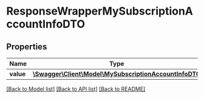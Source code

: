 # ResponseWrapperMySubscriptionAccountInfoDTO

## Properties
Name | Type | Description | Notes
------------ | ------------- | ------------- | -------------
**value** | [**\Swagger\Client\Model\MySubscriptionAccountInfoDTO**](MySubscriptionAccountInfoDTO.md) |  | [optional] 

[[Back to Model list]](../README.md#documentation-for-models) [[Back to API list]](../README.md#documentation-for-api-endpoints) [[Back to README]](../README.md)


